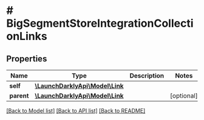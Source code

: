 # # BigSegmentStoreIntegrationCollectionLinks

## Properties

Name | Type | Description | Notes
------------ | ------------- | ------------- | -------------
**self** | [**\LaunchDarklyApi\Model\Link**](Link.md) |  |
**parent** | [**\LaunchDarklyApi\Model\Link**](Link.md) |  | [optional]

[[Back to Model list]](../../README.md#models) [[Back to API list]](../../README.md#endpoints) [[Back to README]](../../README.md)
